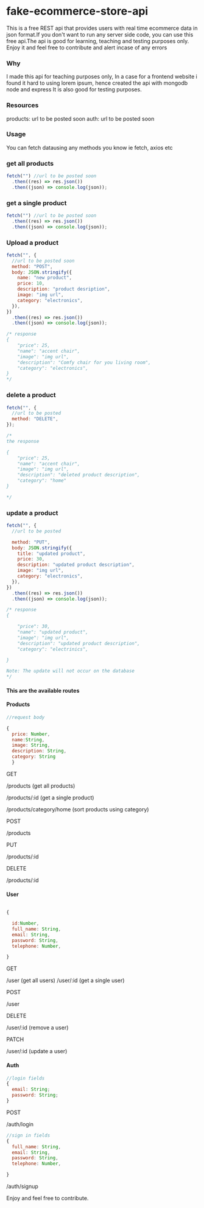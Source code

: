 # fake-ecommerce-store-api

This is a free REST api that provides users with real time ecommerce data in json format.If you don't want to run any server side code,
you can use this free api.The api is good for learning, teaching and testing purposes only.
Enjoy it and feel free to contribute and alert incase of any errors

### Why

I made this api for teaching purposes only, In a case for a frontend website i found it hard to using lorem ipsum, hence created the api with mongodb node and express It is also good for testing purposes.

### Resources

products: url to be posted soon
auth: url to be posted soon

### Usage

You can fetch datausing any methods you know ie fetch, axios etc

### get all products

```js
fetch("") //url to be posted soon
  .then((res) => res.json())
  .then((json) => console.log(json));
```

### get a single product

```js
fetch("") //url to be posted soon
  .then((res) => res.json())
  .then((json) => console.log(json));
```

### Upload a product

```js
fetch("", {
  //url to be posted soon
  method: "POST",
  body: JSON.stringify({
    name: "new product",
    price: 10,
    description: "product desription",
    image: "img url",
    category: "electronics",
  }),
})
  .then((res) => res.json())
  .then((json) => console.log(json));

/* response
{
    "price": 25,
    "name": "accent chair",
    "image": "img url",
    "description": "Comfy chair for you living room",
    "category": "electronics",
}
*/
```

### delete a product

```js
fetch("", {
  //url to be posted
  method: "DELETE",
});

/*
the response

{
    "price": 25,
    "name": "accent chair",
    "image": "img url",
    "description": "deleted product description",
    "category": "home"
}

*/
```

### update a product

```js
fetch("", {
  //url to be posted

  method: "PUT",
  body: JSON.stringify({
    title: "updated product",
    price: 30,
    description: "updated product description",
    image: "img url",
    category: "electronics",
  }),
})
  .then((res) => res.json())
  .then((json) => console.log(json));

/* response
{

    "price": 30,
    "name": "updated product",
    "image": "img url",
    "description": "updated product description",
    "category": "electrinics",

}

Note: The update will not occur on the database
*/
```

#### This are the available routes

#### Products

```js
//request body

{
  price: Number,
  name:String,
  image: String,
  description: String,
  category: String
  }

```

GET

/products (get all products)

/products/:id (get a single product)

/products/category/home (sort products using category)

POST

/products

PUT

/products/:id

DELETE

/products/:id

#### User

```js

{

  id:Number,
  full_name: String,
  email: String,
  password: String,
  telephone: Number,

}

```

GET

/user (get all users)
/user/:id (get a single user)

POST

/user

DELETE

/user/:id (remove a user)

PATCH

/user/:id (update a user)

#### Auth

```js
//login fields
{
  email: String;
  password: String;
}
```

POST

/auth/login

```js
//sign in fields
{
  full_name: String,
  email: String,
  password: String,
  telephone: Number,

}
```

/auth/signup

Enjoy and feel free to contribute.
